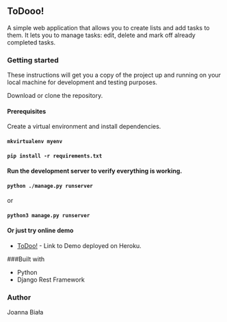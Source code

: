## ToDooo!

A simple web application that allows you to create lists and add tasks to them. It lets you to manage tasks:
edit, delete and mark off already completed tasks.

### Getting started

These instructions will get you a copy of the project 
up and running on your local machine for development and testing purposes.

Download or clone the repository.

#### Prerequisites
Create a virtual environment and install dependencies.
#### `mkvirtualenv myenv`
#### `pip install -r requirements.txt`

#### Run the development server to verify everything is working.

#### `python ./manage.py runserver`
or
#### `python3 manage.py runserver`


#### Or just try online demo

* [ToDoo!](https://todo-app-222.herokuapp.com/) - Link to Demo deployed on Heroku.

###Built with
* Python
* Django Rest Framework

### Author
Joanna Biała

